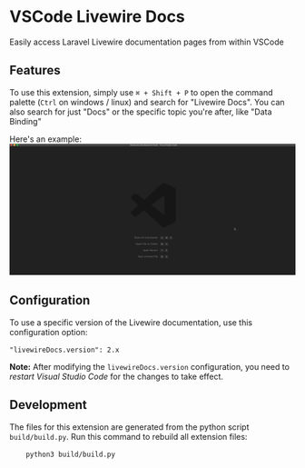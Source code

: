 # VSCode Livewire Docs

Easily access Laravel Livewire documentation pages from within VSCode

## Features

To use this extension, simply use `⌘ + Shift + P` to open the command palette (`Ctrl` on windows / linux) and search for "Livewire Docs". You can also search for just "Docs" or the specific topic you're after, like "Data Binding"

Here's an example:
![Extension Preview](img/preview.gif)

## Configuration

To use a specific version of the Livewire documentation, use this configuration option:

```
"livewireDocs.version": 2.x
```

**Note:** After modifying the `livewireDocs.version` configuration, you need to *restart Visual Studio Code* for the changes to take effect.

## Development

The files for this extension are generated from the python script `build/build.py`. Run this command to rebuild all extension files:

```
    python3 build/build.py
```
